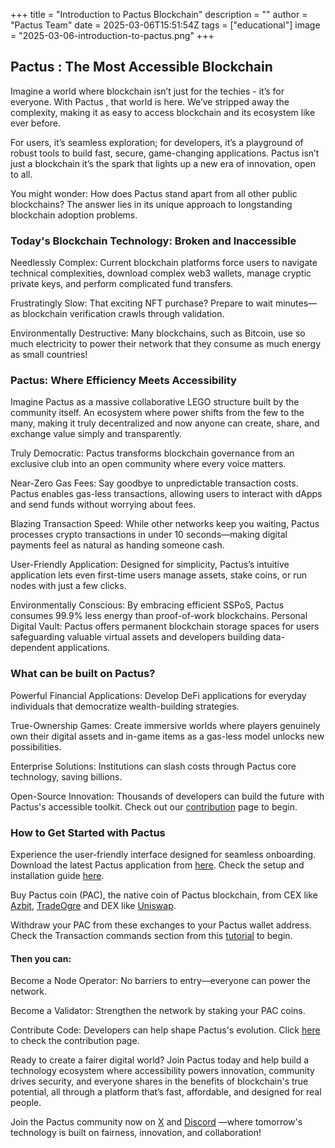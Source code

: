 +++
title = "Introduction to Pactus Blockchain"
description = ""
author = "Pactus Team"
date = 2025-03-06T15:51:54Z
tags = ["educational"]
image = "2025-03-06-introduction-to-pactus.png"
+++

## Pactus : The Most Accessible Blockchain

Imagine a world where blockchain isn’t just for the techies - it’s for everyone. With Pactus
, that world is here. We’ve stripped away the complexity, making it as easy to access blockchain and its
ecosystem like ever before.

For users, it’s seamless exploration; for developers, it’s a playground of robust tools to build fast,
secure, game-changing applications. Pactus isn’t just a blockchain it’s the spark that lights up a
new era of innovation, open to all.

You might wonder: How does Pactus stand apart from all other public blockchains? The answer lies in
its unique approach to longstanding blockchain adoption problems.

### Today's Blockchain Technology: Broken and Inaccessible

Needlessly Complex: Current blockchain platforms force users to navigate technical complexities,
download complex web3 wallets, manage cryptic private keys, and perform complicated fund transfers.

Frustratingly Slow: That exciting NFT purchase? Prepare to wait minutes—as blockchain verification
crawls through validation.

Environmentally Destructive: Many blockchains, such as Bitcoin, use so much electricity to power
their network that they consume as much energy as small countries!

### Pactus: Where Efficiency Meets Accessibility

Imagine Pactus as a massive collaborative LEGO structure built by the community itself. An ecosystem
where power shifts from the few to the many, making it truly decentralized and now anyone can create,
share, and exchange value simply and transparently.

Truly Democratic: Pactus transforms blockchain governance from an exclusive club into an open community
where every voice matters.

Near-Zero Gas Fees: Say goodbye to unpredictable transaction costs. Pactus enables gas-less transactions,
allowing users to interact with dApps and send funds without worrying about fees.

Blazing Transaction Speed: While other networks keep you waiting, Pactus processes crypto transactions
in under 10 seconds—making digital payments feel as natural as handing someone cash.

User-Friendly Application: Designed for simplicity, Pactus’s intuitive application lets even first-time
users manage assets, stake coins, or run nodes with just a few clicks.

Environmentally Conscious: By embracing efficient SSPoS, Pactus consumes 99.9% less energy than
proof-of-work blockchains.
Personal Digital Vault: Pactus offers permanent blockchain storage spaces for users safeguarding
valuable virtual assets and developers building data-dependent applications.

### What can be built on Pactus?

Powerful Financial Applications: Develop DeFi applications for everyday individuals that democratize
wealth-building strategies.

True-Ownership Games: Create immersive worlds where players genuinely own their digital assets and
in-game items as a gas-less model unlocks new possibilities.

Enterprise Solutions: Institutions can slash costs through Pactus core technology, saving billions.

Open-Source Innovation: Thousands of developers can build the future with Pactus's accessible toolkit.
Check out our [contribution](https://github.com/pactus-project/pactus/blob/main/CONTRIBUTING.md) page
to begin.

### How to Get Started with Pactus

Experience the user-friendly interface designed for seamless onboarding. Download the latest Pactus
application from [here](https://pactus.org/download/).
Check the setup and installation guide
[here](https://github.com/pactus-project/pactus/blob/main/docs/install.md).

Buy Pactus coin (PAC), the native coin of Pactus blockchain, from CEX like
[Azbit](https://azbit.com/exchange/PAC_USDT), [TradeOgre](https://tradeogre.com/exchange/PAC-USDT)
and DEX like [Uniswap](https://app.uniswap.org/).

Withdraw your PAC from these exchanges to your Pactus wallet address. Check the Transaction commands
section from this [tutorial](https://docs.pactus.org/tutorials/pactus-wallet/)
to begin.

#### Then you can:

Become a Node Operator: No barriers to entry—everyone can power the network.

Become a Validator: Strengthen the network by staking your PAC coins.

Contribute Code: Developers can help shape Pactus's evolution. Click
[here](https://github.com/pactus-project/pactus/blob/main/CONTRIBUTING.md)
to check the contribution page.

Ready to create a fairer digital world? Join Pactus today and help build a technology ecosystem where
accessibility powers innovation, community drives security, and everyone shares in the benefits of
blockchain's true potential, all through a platform that’s fast, affordable, and designed for real people.

Join the Pactus community now on [X](https://x.com/PactusChain) and [Discord](https://discord.gg/pactus)
—where tomorrow's technology is built on fairness, innovation, and collaboration!
